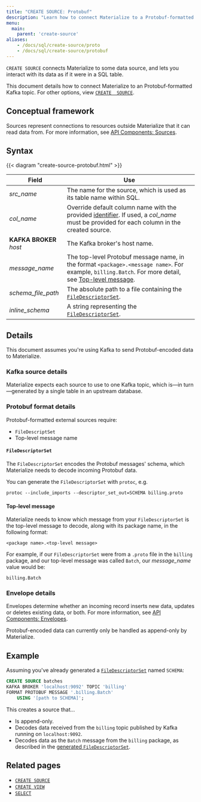 ```yaml
---
title: "CREATE SOURCE: Protobuf"
description: "Learn how to connect Materialize to a Protobuf-formatted Kafka topic"
menu:
  main:
    parent: 'create-source'
aliases:
    - /docs/sql/create-source/proto
    - /docs/sql/create-source/protobuf
---
```


`CREATE SOURCE` connects Materialize to some data source, and lets you interact
with its data as if it were in a SQL table.

This document details how to connect Materialize to an Protobuf-formatted Kafka
topic. For other options, view [`CREATE  SOURCE`](../).

## Conceptual framework

Sources represent connections to resources outside Materialize that it can read
data from. For more information, see [API Components:
Sources](../../../overview/api-components#sources).

## Syntax

{{< diagram "create-source-protobuf.html" >}}

Field | Use
------|-----
_src&lowbar;name_ | The name for the source, which is used as its table name within SQL.
_col&lowbar;name_ | Override default column name with the provided [identifier](../../identifiers). If used, a _col&lowbar;name_ must be provided for each column in the created source.
**KAFKA BROKER** _host_ | The Kafka broker's host name.
_message&lowbar;name_ | The top-level Protobuf message name, in the format `<package>.<message name>`. For example, `billing.Batch`. For more detail, see [Top-level message](#top-level-message).
_schema&lowbar;file&lowbar;path_ | The absolute path to a file containing the [`FileDescriptorSet`](#filedescriptorset).
_inline&lowbar;schema_ | A string representing the [`FileDescriptorSet`](#filedescriptorset).

## Details

This document assumes you're using Kafka to send Protobuf-encoded data to
Materialize.

### Kafka source details

Materialize expects each source to use to one Kafka topic, which is&mdash;in
  turn&mdash;generated by a single table in an upstream database.

### Protobuf format details

Protobuf-formatted external sources require:

- `FileDescriptSet`
- Top-level message name

#### `FileDescriptorSet`

The `FileDescriptorSet` encodes the Protobuf messages' schema, which Materialize
needs to decode incoming Protobuf data.

You can generate the `FileDescriptorSet` with `protoc`, e.g.

```shell
protoc --include_imports --descriptor_set_out=SCHEMA billing.proto
```

#### Top-level message

Materialize needs to know which message from your `FileDescriptorSet` is the
top-level message to decode, along with its package name, in the following
format:

```shell
<package name>.<top-level message>
```

For example, if our `FileDescriptorSet` were from a `.proto` file in the
`billing` package, and our top-level message was called `Batch`, our
_message&lowbar;name_ value would be:

```nofmt
billing.Batch
```

### Envelope details

Envelopes determine whether an incoming record inserts new data, updates or
deletes existing data, or both. For more information, see [API Components:
Envelopes](../../../overview/api-components#envelopes).

Protobuf-encoded data can currently only be handled as append-only by
Materialize.

## Example

Assuming you've already generated a [`FileDescriptorSet`](#filedescriptorset)
named `SCHEMA`:

```sql
CREATE SOURCE batches
KAFKA BROKER 'localhost:9092' TOPIC 'billing'
FORMAT PROTOBUF MESSAGE '.billing.Batch'
    USING '[path to SCHEMA]';
```

This creates a source that...

- Is append-only.
- Decodes data received from the `billing` topic published by Kafka running on
  `localhost:9092`.
- Decodes data as the `Batch` message from the `billing` package, as described
  in the [generated `FileDescriptorSet`](#filedescriptorset).

## Related pages

- [`CREATE SOURCE`](../)
- [`CREATE VIEW`](../../create-view)
- [`SELECT`](../../select)
